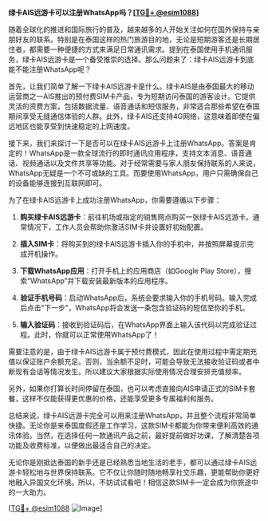 **绿卡AIS远游卡可以注册WhatsApp吗？[[TG💪+ @esim1088](https://t.me/s/esim1088)]**

随着全球化的推进和国际旅行的普及，越来越多的人开始关注如何在国外保持与亲朋好友的联系。特别是在泰国这样的热门旅游目的地，无论是短期游客还是长期居住者，都需要一种便捷的方式来满足日常通讯需求。提到在泰国使用手机通讯服务，绿卡AIS远游卡是一个备受推崇的选择。那么问题来了：绿卡AIS远游卡到底能不能注册WhatsApp呢？

首先，让我们简单了解一下绿卡AIS远游卡是什么。绿卡AIS是由泰国最大的移动运营商之一AIS推出的预付费SIM卡产品，专为短期访问泰国的游客设计。它提供灵活的资费方案，包括数据流量、语音通话和短信服务，非常适合那些希望在泰国期间享受无缝通信体验的人群。此外，绿卡AIS还支持4G网络，这意味着即使在偏远地区也能享受到快速稳定的上网速度。

接下来，我们来探讨一下是否可以在绿卡AIS远游卡上注册WhatsApp。答案是肯定的！WhatsApp是一款全球流行的即时通讯应用程序，支持文本消息、语音通话、视频通话以及文件共享等功能。对于经常需要与家人朋友保持联系的人来说，WhatsApp无疑是一个不可或缺的工具。而要使用WhatsApp，用户只需确保自己的设备能够连接到互联网即可。

为了在绿卡AIS远游卡上成功注册WhatsApp，你需要遵循以下步骤：

1. **购买绿卡AIS远游卡**：前往机场或指定的销售网点购买一张绿卡AIS远游卡。通常情况下，工作人员会帮助你激活SIM卡并设置好初始配置。
   
2. **插入SIM卡**：将购买到的绿卡AIS远游卡插入你的手机中，并按照屏幕提示完成开机操作。

3. **下载WhatsApp应用**：打开手机上的应用商店（如Google Play Store），搜索“WhatsApp”并下载安装最新版本的应用程序。

4. **验证手机号码**：启动WhatsApp后，系统会要求输入你的手机号码。输入完成后点击“下一步”，WhatsApp将会发送一条包含验证码的短信至你的手机。

5. **输入验证码**：接收到验证码后，在WhatsApp界面上输入该代码以完成验证过程。此时，你就可以正常使用WhatsApp了！

需要注意的是，由于绿卡AIS远游卡属于预付费模式，因此在使用过程中需定期充值以保证账户余额充足。否则，当余额不足时，可能会导致无法接收验证码或者中断现有会话等情况发生。所以建议大家根据实际使用情况合理安排充值频率。

另外，如果你打算长时间停留在泰国，也可以考虑直接向AIS申请正式的SIM卡套餐，这样不仅能获得更优惠的价格，还能享受更多专属福利和服务。

总结来说，绿卡AIS远游卡完全可以用来注册WhatsApp，并且整个流程非常简单快捷。无论你是来泰国度假还是工作学习，这款SIM卡都能为你带来便利高效的通讯体验。当然，在选择任何一款通讯产品之前，最好提前做好功课，了解清楚各项功能及收费标准，以便做出最适合自己的决定。

无论你是刚抵达泰国的新手还是已经熟悉当地生活的老手，都可以通过绿卡AIS远游卡轻松地与世界保持联系。它不仅让你随时随地畅享社交乐趣，更能帮助你更好地融入异国文化环境。所以，不妨试试看吧！相信这款SIM卡一定会成为你旅途中的一大助力。

[[TG💪+ @esim1088](https://t.me/s/esim1088) ![Image](https://i.postimg.cc/4NQfJmqS/Snipaste-2025-05-13-00-14-12.png)]